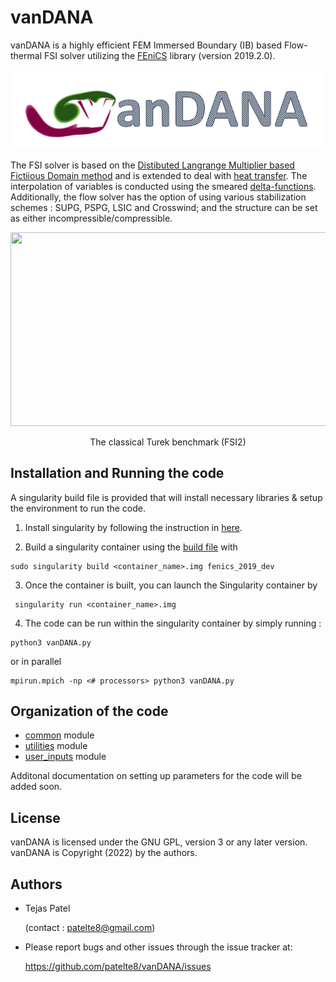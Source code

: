 # vanDANA

vanDANA is a highly efficient FEM Immersed Boundary (IB) based Flow-thermal FSI solver utilizing the [FEniCS](https://fenicsproject.org/) library (version 2019.2.0). 

<div align="center">
    <img src="/src/vanDANA.png" width="520px"> 
</div>

The FSI solver is based on the [Distibuted Langrange Multiplier based Fictiious Domain method](https://www.sciencedirect.com/science/article/pii/S0021999105000148) and is extended to deal with [heat transfer](https://www.sciencedirect.com/science/article/pii/S0021999106000167). The interpolation of variables is conducted using the smeared [delta-functions](https://www.sciencedirect.com/science/article/pii/S0021999109004136). Additionally, the flow solver has the option of using various stabilization schemes : SUPG, PSPG, LSIC and Crosswind; and the structure can be set as either incompressible/compressible.

<p align="center">
    <img src="/src/turek_benchmark.gif" width="600" height="310"/>
</p>
<p align="center">
  The classical Turek benchmark (FSI2)
</p>


## Installation and Running the code

A singularity build file is provided that will install necessary libraries & setup the environment to run the code.

1. Install singularity by following the instruction in [here](https://docs.sylabs.io/guides/3.6/admin-guide/installation.html).

2. Build a singularity container using the [build file](./src/fenics_2019_dev) with
```
sudo singularity build <container_name>.img fenics_2019_dev
```

3. Once the container is built, you can launch the Singularity container by
```
 singularity run <container_name>.img
```

4. The code can be run within the singularity container by simply running :
```
python3 vanDANA.py
```
or in parallel
```
mpirun.mpich -np <# processors> python3 vanDANA.py
```

## Organization of the code

- [common](./common) module
- [utilities](./utilities) module
- [user_inputs](./user_inputs) module

Additonal documentation on setting up parameters for the code will be added soon.


## License

vanDANA is licensed under the GNU GPL, version 3 or any later version. vanDANA is Copyright (2022) by the authors.


## Authors

- Tejas Patel 
  
    (contact : patelte8@gmail.com)

- Please report bugs and other issues through the issue tracker at:

    https://github.com/patelte8/vanDANA/issues
